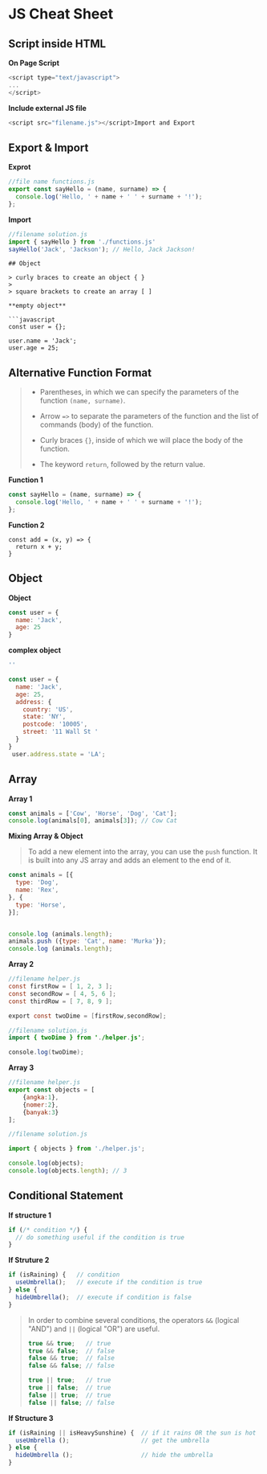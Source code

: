 # JS Cheat Sheet

## Script inside HTML

**On Page Script**

```javascript
<script type="text/javascript"> 
...
</script>
```

**Include external JS file**

```javascript
<script src="filename.js"></script>Import and Export
```

## 

## Export & Import

**Exprot**

```javascript
//file name functions.js
export const sayHello = (name, surname) => {
  console.log('Hello, ' + name + ' ' + surname + '!');
};
```

**Import**

```javascript
//filename solution.js
import { sayHello } from './functions.js'
sayHello('Jack', 'Jackson'); // Hello, Jack Jackson!
```

```javas
## Object

> curly braces to create an object { }
> 
> square brackets to create an array [ ]

**empty object**

```javascript
const user = {};

user.name = 'Jack';
user.age = 25;
```

## 

## Alternative Function Format

> - Parentheses, in which we can specify the parameters of the function `(name, surname)`.
> 
> - Arrow `=>` to separate the parameters of the function and the list of commands (body) of the function.
> 
> - Curly braces `{}`, inside of which we will place the body of the function.
> 
> - The keyword `return`, followed by the return value.

**Function 1**

```javascript
const sayHello = (name, surname) => {
  console.log('Hello, ' + name + ' ' + surname + '!');
};
```

**Function 2**

```javascripts
const add = (x, y) => {
  return x + y;
}
```

## 

## Object

**Object**

```javascript
const user = {
  name: 'Jack',
  age: 25
}
```

**complex object**

```javascript
''

const user = {
  name: 'Jack',
  age: 25,
  address: {
    country: 'US',
    state: 'NY',
    postcode: '10005',
    street: '11 Wall St '
  }
}
 user.address.state = 'LA';
```

## Array

**Array 1**

```javascript
const animals = ['Cow', 'Horse', 'Dog', 'Cat'];
console.log(animals[0], animals[3]); // Cow Cat
```

**Mixing Array & Object**

>  To add a new element into the array, you can use the `push` function. It is built into any JS array and adds an element to the end of it.

```javascript
const animals = [{
  type: 'Dog',
  name: 'Rex',
}, {
  type: 'Horse',
}];


console.log (animals.length);
animals.push ({type: 'Cat', name: 'Murka'});
console.log (animals.length);
```

**Array 2**

```java
//filename helper.js
const firstRow = [ 1, 2, 3 ];
const secondRow = [ 4, 5, 6 ];
const thirdRow = [ 7, 8, 9 ];

export const twoDime = [firstRow,secondRow];

//filename solution.js
import { twoDime } from './helper.js';

console.log(twoDime);
```

**Array 3**

```javascript
//filename helper.js
export const objects = [
    {angka:1},
    {nomer:2},
    {banyak:3}
];

//filename solution.js

import { objects } from './helper.js';

console.log(objects);
console.log(objects.length); // 3
```

## Conditional Statement

**If structure 1**

```javascript
if (/* condition */) {
  // do something useful if the condition is true
}
```

**If Struture 2**

```javascript
if (isRaining) {   // condition
  useUmbrella();   // execute if the condition is true
} else {
  hideUmbrella();  // execute if condition is false
}
```

>  In order to combine several conditions, the operators `&&` (logical "AND") and `||` (logical "OR") are useful.
> 
> ```javascript
> true && true;   // true
> true && false;  // false
> false && true;  // false
> false && false; // false
> 
> true || true;   // true
> true || false;  // true
> false || true;  // true
> false || false; // false
> ```

**If Structure 3**

```javascript
if (isRaining || isHeavySunshine) {  // if it rains OR the sun is hot
  useUmbrella ();                    // get the umbrella
} else {
  hideUmbrella ();                   // hide the umbrella
}
```
